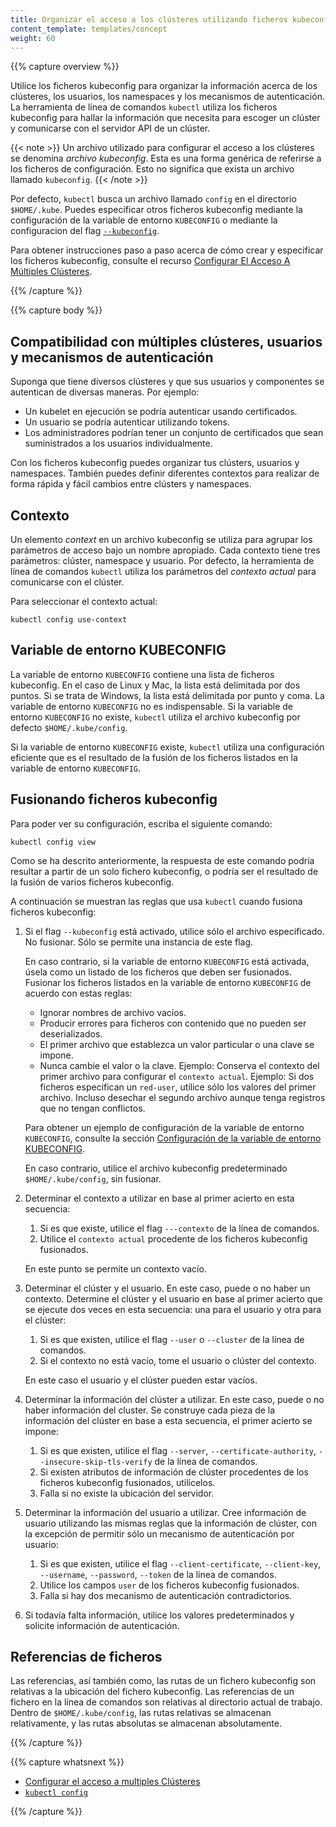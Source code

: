 ```yaml
---
title: Organizar el acceso a los clústeres utilizando ficheros kubeconfig
content_template: templates/concept
weight: 60
---
```


{{% capture overview %}}

Utilice los ficheros kubeconfig para organizar la información acerca de los clústeres, los
usuarios, los namespaces y los mecanismos de autenticación. La herramienta de
línea de comandos `kubectl` utiliza los ficheros kubeconfig para hallar la información que
necesita para escoger un clúster y comunicarse con el servidor API de un clúster.

{{< note >}}
Un archivo utilizado para configurar el acceso a los clústeres se denomina
*archivo kubeconfig*. Esta es una forma genérica de referirse a los ficheros de
configuración. Esto no significa que exista un archivo llamado `kubeconfig`.
{{< /note >}}

Por defecto, `kubectl` busca un archivo llamado `config` en el directorio `$HOME/.kube`.
Puedes especificar otros ficheros kubeconfig mediante la configuración de la variable
de entorno `KUBECONFIG` o mediante la configuracion del flag
[`--kubeconfig`](/docs/reference/generated/kubectl/kubectl/).

Para obtener instrucciones paso a paso acerca de cómo crear y especificar los ficheros kubeconfig,
consulte el recurso
[Configurar El Acceso A Múltiples Clústeres](/docs/tasks/access-application-cluster/configure-access-multiple-clusters).

{{% /capture %}}

{{% capture body %}}

## Compatibilidad con múltiples clústeres, usuarios y mecanismos de autenticación

Suponga que tiene diversos clústeres y que sus usuarios y componentes se autentican
de diversas maneras. Por ejemplo:

- Un kubelet en ejecución se podría autenticar usando certificados.
- Un usuario se podría autenticar utilizando tokens.
- Los administradores podrían tener un conjunto de certificados que sean suministrados a los usuarios individualmente.

Con los ficheros kubeconfig puedes organizar tus clústers, usuarios y namespaces.
También puedes definir diferentes contextos para realizar de forma rápida y
fácil cambios entre clústers y namespaces.

## Contexto

Un elemento *context* en un archivo kubeconfig se utiliza para agrupar los parámetros de
acceso bajo un nombre apropiado. Cada contexto tiene tres parámetros: clúster, namespace
y usuario.
Por defecto, la herramienta de línea de comandos `kubectl` utiliza los parámetros del
*contexto actual* para comunicarse con el clúster.

Para seleccionar el contexto actual:

```shell
kubectl config use-context
```

## Variable de entorno KUBECONFIG

La variable de entorno `KUBECONFIG` contiene una lista de ficheros kubeconfig.
En el caso de Linux y Mac, la lista está delimitada por dos puntos.  Si se trata
de Windows, la lista está delimitada por punto y coma. La variable de entorno
`KUBECONFIG` no es indispensable. Si la variable de entorno `KUBECONFIG` no existe,
`kubectl` utiliza el archivo kubeconfig por defecto `$HOME/.kube/config`.

Si la variable de entorno `KUBECONFIG` existe, `kubectl` utiliza una
configuración eficiente que es el resultado de la fusión de los ficheros
listados en la variable de entorno `KUBECONFIG`.

## Fusionando ficheros kubeconfig

Para poder ver su configuración, escriba el siguiente comando:

```shell
kubectl config view
```

Como se ha descrito anteriormente, la respuesta de este comando podría resultar a partir de un solo
fichero kubeconfig, o podría ser el resultado de la fusión de varios ficheros kubeconfig.

A continuación se muestran las reglas que usa `kubectl` cuando fusiona ficheros kubeconfig:

1. Si el flag `--kubeconfig` está activado, utilice sólo el archivo especificado. No fusionar.
   Sólo se permite una instancia de este flag.

   En caso contrario, si la variable de entorno `KUBECONFIG` está activada, úsela
   como un listado de los ficheros que deben ser fusionados.
   Fusionar los ficheros listados en la variable de entorno `KUBECONFIG` de acuerdo
   con estas reglas:

   * Ignorar nombres de archivo vacíos.
   * Producir errores para ficheros con contenido que no pueden ser deserializados.
   * El primer archivo que establezca un valor particular o una clave se impone.
   * Nunca cambie el valor o la clave.
     Ejemplo: Conserva el contexto del primer archivo para configurar el `contexto actual`.
     Ejemplo: Si dos ficheros especifican un `red-user`, utilice sólo los valores del primer archivo.
     Incluso desechar el segundo archivo aunque tenga registros que no tengan conflictos.

   Para obtener un ejemplo de configuración de la variable de entorno `KUBECONFIG`, consulte la sección
   [Configuración de la variable de entorno KUBECONFIG](/docs/tasks/access-application-cluster/configure-access-multiple-clusters/#set-the-kubeconfig-environment-variable).

   En caso contrario, utilice el archivo kubeconfig predeterminado `$HOME/.kube/config`, sin fusionar.

2. Determinar el contexto a utilizar en base al primer acierto en esta secuencia:

   1. Si es que existe, utilice el flag `---contexto` de la línea de comandos.
   2. Utilice el `contexto actual` procedente de los ficheros kubeconfig fusionados.

   En este punto se permite un contexto vacío.

3. Determinar el clúster y el usuario. En este caso, puede o no haber un contexto.
   Determine el clúster y el usuario en base al primer acierto que se ejecute dos veces en
   esta secuencia: una para el usuario y otra para el clúster:

   1. Si es que existen, utilice el flag `--user` o `--cluster` de la línea de comandos.
   2. Si el contexto no está vacío, tome el usuario o clúster del contexto.

   En este caso el usuario y el clúster pueden estar vacíos.

4. Determinar la información del clúster a utilizar. En este caso, puede o no haber información del cluster.
   Se construye cada pieza de la información del clúster en base a esta secuencia, el primer acierto se impone:

   1. Si es que existen, utilice el flag `--server`, `--certificate-authority`, `--insecure-skip-tls-verify` de la línea de comandos.
   2. Si existen atributos de información de clúster procedentes de los ficheros kubeconfig fusionados, utilícelos.
   3. Falla si no existe la ubicación del servidor.

5. Determinar la información del usuario a utilizar. Cree información de usuario utilizando las mismas reglas que
   la información de clúster, con la excepción de permitir sólo un mecanismo de autenticación por usuario:

   1. Si es que existen, utilice el flag `--client-certificate`, `--client-key`, `--username`, `--password`, `--token` de la línea de comandos.
   2. Utilice los campos `user` de los ficheros kubeconfig fusionados.
   3. Falla si hay dos mecanismo de autenticación contradictorios.

6. Si todavía falta información, utilice los valores predeterminados y solicite
   información de autenticación.

## Referencias de ficheros

Las referencias, así también como, las rutas de un fichero kubeconfig son relativas a la ubicación del fichero kubeconfig.
Las referencias de un fichero en la línea de comandos son relativas al directorio actual de trabajo.
Dentro de `$HOME/.kube/config`, las rutas relativas se almacenan relativamente, y las rutas absolutas
se almacenan absolutamente.

{{% /capture %}}

{{% capture whatsnext %}}

* [Configurar el acceso a multiples Clústeres](/docs/tasks/access-application-cluster/configure-access-multiple-clusters/)
* [`kubectl config`](/docs/reference/generated/kubectl/kubectl-commands#config)

{{% /capture %}}

